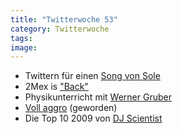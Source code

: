 ```yaml
---
title: "Twitterwoche 53"
category: Twitterwoche
tags: 
image: 
---
```


* Twittern für einen [Song von Sole](http://www.tweetforatrack.com/souljaboyfeaturingsole)
* 2Mex is ["Back"](http://vimeo.com/8001608)
* Physikunterricht mit [Werner Gruber](http://www.heise.de/tp/r4/artikel/31/31767/1.html)
* [Voll aggro](http://derschan.blogspot.com/2009/12/word.html) (geworden)
* Die Top 10 2009 von [DJ Scientist](http://blogs.myspace.com/index.cfm?fuseaction=blog.view&friendId=19140148&blogId=524304663)

  
